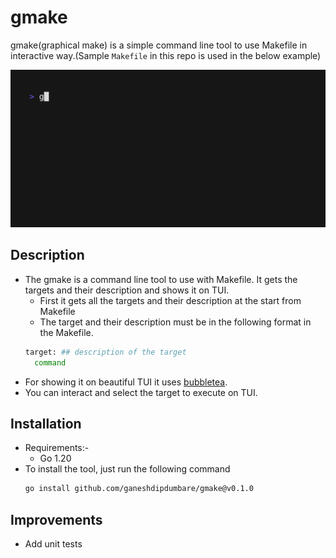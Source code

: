 # gmake
gmake(graphical make) is a simple command line tool to use Makefile in interactive way.(Sample `Makefile` in this repo is used in the below example)

![](https://github.com/ganeshdipdumbare/gmake/blob/main/demo.gif)

## Description
- The gmake is a command line tool to use with Makefile. It gets the targets and their description and shows it on TUI.
  - First it gets all the targets and their description at the start from Makefile
  - The target and their description must be in the following format in the Makefile.
  ```sh
  target: ## description of the target
    command
  ``` 
- For showing it on beautiful TUI it uses [bubbletea](https://github.com/charmbracelet/bubbletea).
- You can interact and select the target to execute on TUI.

## Installation
- Requirements:-
    - Go 1.20
- To install the tool, just run the following command
    ```bash
    go install github.com/ganeshdipdumbare/gmake@v0.1.0
    ```
## Improvements
- Add unit tests 
